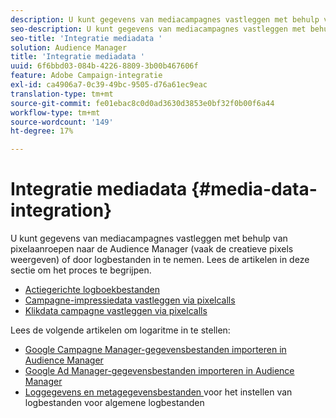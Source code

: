 ```yaml
---
description: U kunt gegevens van mediacampagnes vastleggen met behulp van pixelaanroepen naar de Audience Manager (vaak de creatieve pixels weergeven) of door logbestanden in te nemen.
seo-description: U kunt gegevens van mediacampagnes vastleggen met behulp van pixelaanroepen naar de Audience Manager (vaak de creatieve pixels weergeven) of door logbestanden in te nemen.
seo-title: 'Integratie mediadata '
solution: Audience Manager
title: 'Integratie mediadata '
uuid: 6f6bbd03-084b-4226-8809-3b00b467606f
feature: Adobe Campaign-integratie
exl-id: ca4906a7-0c39-49bc-9505-d76a61ec9eac
translation-type: tm+mt
source-git-commit: fe01ebac8c0d0ad3630d3853e0bf32f0b00f6a44
workflow-type: tm+mt
source-wordcount: '149'
ht-degree: 17%

---
```


# Integratie mediadata {#media-data-integration}

U kunt gegevens van mediacampagnes vastleggen met behulp van pixelaanroepen naar de Audience Manager (vaak de creatieve pixels weergeven) of door logbestanden in te nemen. Lees de artikelen in deze sectie om het proces te begrijpen.

<!-- c_camp_data_int.xml -->

* [Actiegerichte logboekbestanden](/help/using/integration/media-data-integration/actionable-log-files.md)
* [Campagne-impressiedata vastleggen via pixelcalls](/help/using/integration/media-data-integration/impression-data-pixels.md)
* [Klikdata campagne vastleggen via pixelcalls](/help/using/integration/media-data-integration/click-data-pixels.md)

Lees de volgende artikelen om logaritme in te stellen:

* [Google Campagne Manager-gegevensbestanden importeren in Audience Manager](/help/using/reporting/audience-optimization-reports/aor-advertisers/import-dcm.md)
* [Google Ad Manager-gegevensbestanden importeren in Audience Manager  ](/help/using/reporting/audience-optimization-reports/aor-publishers/import-dfp.md)
* [Loggegevens en metagegevensbestanden ](/help/using/reporting/audience-optimization-reports/metadata-files-intro/metadata-files-intro.md) voor het instellen van logbestanden voor algemene logbestanden
